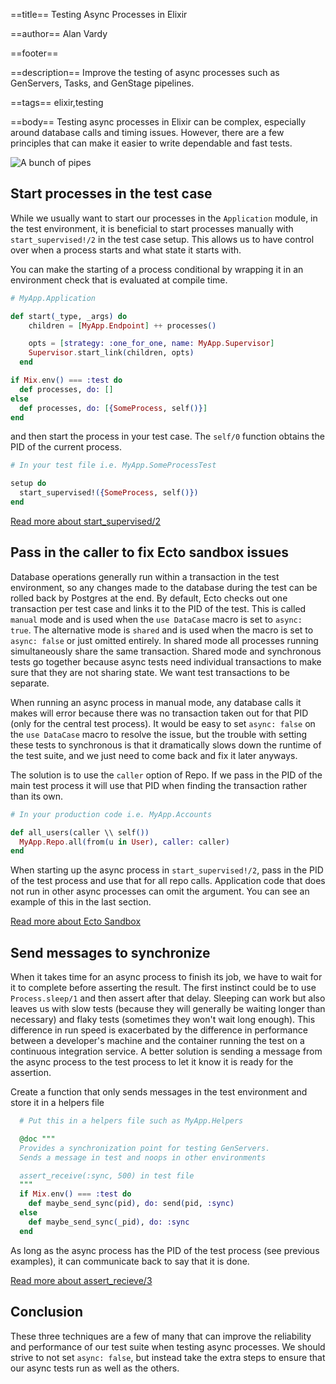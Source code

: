 ==title==
Testing Async Processes in Elixir

==author==
Alan Vardy

==footer==

==description==
Improve the testing of async processes such as GenServers, Tasks, and GenStage pipelines.

==tags==
elixir,testing

==body==
Testing async processes in Elixir can be complex, especially around database calls and timing issues. However, there are a few principles that can make it easier to write dependable and fast tests.

![A bunch of pipes](pipes.jpg "A bunch of pipes")

## Start processes in the test case

While we usually want to start our processes in the `Application` module, in the test environment, it is beneficial to start processes manually with `start_supervised!/2` in the test case setup. This allows us to have control over when a process starts and what state it starts with.

You can make the starting of a process conditional by wrapping it in an environment check that is evaluated at compile time.

```elixir
# MyApp.Application

def start(_type, _args) do
    children = [MyApp.Endpoint] ++ processes()

    opts = [strategy: :one_for_one, name: MyApp.Supervisor]
    Supervisor.start_link(children, opts)
  end

if Mix.env() === :test do
  def processes, do: []
else
  def processes, do: [{SomeProcess, self()}]
end
```

and then start the process in your test case. The `self/0` function obtains the PID of the current process.

```elixir
# In your test file i.e. MyApp.SomeProcessTest

setup do
  start_supervised!({SomeProcess, self()})
end
```

[Read more about start_supervised/2](https://hexdocs.pm/ex_unit/ExUnit.Callbacks.html#start_supervised!/2)

## Pass in the caller to fix Ecto sandbox issues

Database operations generally run within a transaction in the test environment, so any changes made to the database during the test can be rolled back by Postgres at the end. By default, Ecto checks out one transaction per test case and links it to the PID of the test. This is called `manual` mode and is used when the `use DataCase` macro is set to `async: true`. The alternative mode is `shared` and is used when the macro is set to `async: false` or just omitted entirely. In shared mode all processes running simultaneously share the same transaction. Shared mode and synchronous tests go together because async tests need individual transactions to make sure that they are not sharing state. We want test transactions to be separate.

When running an async process in manual mode, any database calls it makes will error because there was no transaction taken out for that PID (only for the central test process). It would be easy to set `async: false` on the `use DataCase` macro to resolve the issue, but the trouble with setting these tests to synchronous is that it dramatically slows down the runtime of the test suite, and we just need to come back and fix it later anyways.

The solution is to use the `caller` option of Repo. If we pass in the PID of the main test process it will use that PID when finding the transaction rather than its own.

```elixir
# In your production code i.e. MyApp.Accounts

def all_users(caller \\ self())
  MyApp.Repo.all(from(u in User), caller: caller)
end
```

When starting up the async process in `start_supervised!/2`, pass in the PID of the test process and use that for all repo calls. Application code that does not run in other async processes can omit the argument. You can see an example of this in the last section.

[Read more about Ecto Sandbox](https://hexdocs.pm/ecto_sql/Ecto.Adapters.SQL.Sandbox.html)

## Send messages to synchronize

When it takes time for an async process to finish its job, we have to wait for it to complete before asserting the result. The first instinct could be to use `Process.sleep/1` and then assert after that delay. Sleeping can work but also leaves us with slow tests (because they will generally be waiting longer than necessary) and flaky tests (sometimes they won't wait long enough). This difference in run speed is exacerbated by the difference in performance between a developer's machine and the container running the test on a continuous integration service. A better solution is sending a message from the async process to the test process to let it know it is ready for the assertion.

Create a function that only sends messages in the test environment and store it in a helpers file

```elixir
  # Put this in a helpers file such as MyApp.Helpers

  @doc """
  Provides a synchronization point for testing GenServers.
  Sends a message in test and noops in other environments

  assert_receive(:sync, 500) in test file
  """
  if Mix.env() === :test do
    def maybe_send_sync(pid), do: send(pid, :sync)
  else
    def maybe_send_sync(_pid), do: :sync
  end
```

As long as the async process has the PID of the test process (see previous examples), it can communicate back to say that it is done.

[Read more about assert_recieve/3](https://hexdocs.pm/ex_unit/ExUnit.Assertions.html#assert_receive/3)

## Conclusion

These three techniques are a few of many that can improve the reliability and performance of our test suite when testing async processes. We should strive to not set `async: false`, but instead take the extra steps to ensure that our async tests run as well as the others.
